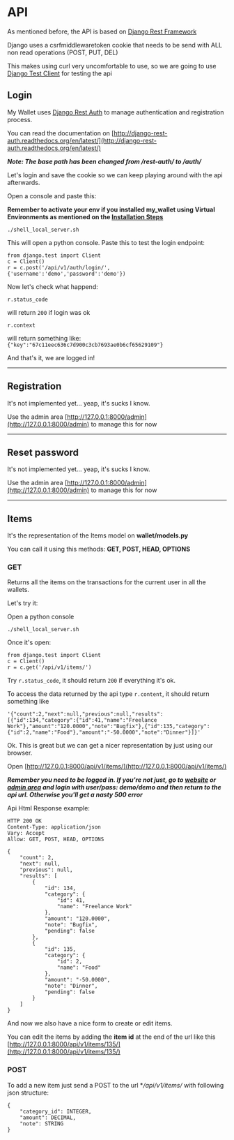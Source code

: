 # API
As mentioned before, the API is based on [Django Rest Framework](http://www.django-rest-framework.org/)

Django uses a csrfmiddlewaretoken cookie that needs to be send with ALL non read operations (POST, PUT, DEL)

This makes using curl very uncomfortable to use, so we are going to use [Django Test Client](https://docs.djangoproject.com/en/1.7/topics/testing/tools/) for testing the api

## Login
My Wallet uses [Django Rest Auth](https://github.com/Tivix/django-rest-auth) to manage authentication and registration process.

You can read the documentation on [http://django-rest-auth.readthedocs.org/en/latest/](http://django-rest-auth.readthedocs.org/en/latest/)

___Note: The base path has been changed from /rest-auth/ to /auth/___

Let's login and save the cookie so we can keep playing around with the api afterwards.

Open a console and paste this:

**Remember to activate your env if you installed my_wallet using Virtual Environments as mentioned on the [Installation Steps](getting-started#installation)**

```
./shell_local_server.sh
```

This will open a python console. Paste this to test the login endpoint:

```
from django.test import Client
c = Client()
r = c.post('/api/v1/auth/login/', {'username':'demo','password':'demo'})
```

Now let's check what happend:

```
r.status_code
```
will return `200` if login was ok


```
r.context
```
will return something like: `{"key":"67c11eec636c7d900c3cb7693ae0b6cf65629109"}`

And that's it, we are logged in!

---

## Registration
It's not implemented yet... yeap, it's sucks I know.

Use the admin area [http://127.0.0.1:8000/admin](http://127.0.0.1:8000/admin) to manage this for now

----

## Reset password
It's not implemented yet... yeap, it's sucks I know.

Use the admin area [http://127.0.0.1:8000/admin](http://127.0.0.1:8000/admin) to manage this for now

---

## Items

It's the representation of the Items model on **wallet/models.py**

You can call it using this methods: **GET, POST, HEAD, OPTIONS**


### GET
Returns all the items on the transactions for the current user in all the wallets.

Let's try it:

Open a python console

```
./shell_local_server.sh
```

Once it's open:
```
from django.test import Client
c = Client()
r = c.get('/api/v1/items/')
```

Try `r.status_code`, it should return `200` if everything it's ok.

To access the data returned by the api type `r.content`, it should return something like

```
'{"count":2,"next":null,"previous":null,"results":[{"id":134,"category":{"id":41,"name":"Freelance Work"},"amount":"120.0000","note":"Bugfix"},{"id":135,"category":{"id":2,"name":"Food"},"amount":"-50.0000","note":"Dinner"}]}'
```

Ok. This is great but we can get a nicer representation by just using our browser.

Open [http://127.0.0.1:8000/api/v1/items/](http://127.0.0.1:8000/api/v1/items/)

___Remember you need to be logged in. If you're not just, go to [website](http://127.0.0.1:8000/) or [admin area](http://127.0.0.1:8000/admin/) and login with user/pass: demo/demo and then return to the api url. Otherwise you'll get a nasty 500 error___

Api Html Response example:

```
HTTP 200 OK
Content-Type: application/json
Vary: Accept
Allow: GET, POST, HEAD, OPTIONS

{
    "count": 2, 
    "next": null, 
    "previous": null, 
    "results": [
        {
            "id": 134, 
            "category": {
                "id": 41, 
                "name": "Freelance Work"
            }, 
            "amount": "120.0000", 
            "note": "Bugfix", 
            "pending": false
        }, 
        {
            "id": 135, 
            "category": {
                "id": 2, 
                "name": "Food"
            }, 
            "amount": "-50.0000", 
            "note": "Dinner", 
            "pending": false
        }
    ]
}
```

And now we also have a nice form to create or edit items. 

You can edit the items by adding the **item id** at the end of the url like this [http://127.0.0.1:8000/api/v1/items/135/](http://127.0.0.1:8000/api/v1/items/135/)

### POST

To add a new item just send a POST to the url **/api/v1/items/* with following json structure:

```
{
    "category_id": INTEGER, 
    "amount": DECIMAL, 
    "note": STRING
}
```
